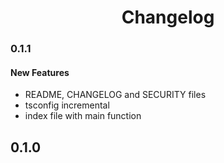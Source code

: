 <h1 align="center">
	Changelog
</h1>

### 0.1.1

#### New Features

-   README, CHANGELOG and SECURITY files
-   tsconfig incremental
-   index file with main function

## 0.1.0
